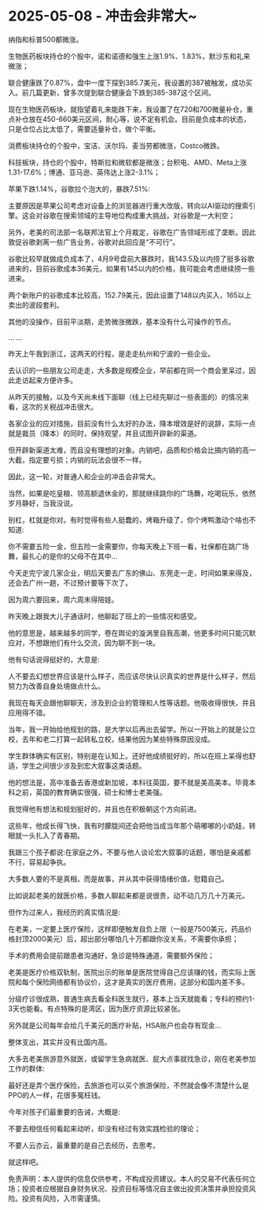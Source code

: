 # 2025-05-08 - 冲击会非常大~

纳指和标普500都微涨。

生物医药板块持仓的个股中，诺和诺德和强生上涨1.9%、1.83%，默沙东和礼来微涨；

联合健康跌了0.87%，盘中一度下探到385.7美元，我设置的387被触发，成功买入。前几篇更新，曾多次提到联合健康会下跌到385-387这个区间。

现在生物医药板块，就指望着礼来能跌下来，我设置了在720和700微量补仓，重点补仓放在450-660美元区间，耐心等，说不定有机会。目前是负成本的状态，只是仓位占比太低了，需要适量补仓，做个平衡。

消费板块持仓的个股中，宝洁、沃尔玛、麦当劳都微涨，Costco微跌。

科技板块，持仓的个股中，特斯拉和微软都是微涨；台积电、AMD、Meta上涨1.31-17.6%；博通、亚马逊、英伟达上涨2-3.1%；

苹果下跌1.14%，谷歌拉个泡大的，暴跌7.51%:

主要原因是苹果公司考虑对设备上的浏览器进行重大改版，转向以AI驱动的搜索引擎。这会对谷歌在搜索领域的主导地位构成重大挑战，对谷歌是一大利空；

另外，老美的司法部一名联邦法官上个月裁定，谷歌在广告领域形成了垄断。因此敦促谷歌剥离一些广告业务，谷歌对此回应是“不可行”。

谷歌比较早就做成负成本了，4月9号盘前大暴跌时，我143.5及以内捞了挺多谷歌进来的，目前谷歌成本36美元，如果有145以内的价格，我可能会考虑继续捞一些进来。

两个新账户的谷歌成本比较高，152.79美元，因此设置了148以内买入，165以上卖出的波段套利。

其他的没操作，目前平淡期，走势微涨微跌，基本没有什么可操作的节点。

… …

昨天上午我到浙江，这两天的行程，是走走杭州和宁波的一些企业。

去认识的一些朋友公司走走，大多数是规模企业，早前都在同一个商会里呆过，因此走访起来方便许多。

从昨天的接触，以及今天尚未线下面聊（线上已经先聊过一些表面的）的情况来看，这次的关税战冲击很大。

各家企业的应对措施，目前没有什么太好的办法，降本增效是好的说辞，实际一点就是裁员（降本）的同时，保持观望，并且试图开辟新的渠道。

但开辟新渠道太难，而且没有理想的对象。内销吧，品质和价格会比搞内销的高一大截，指定要亏损；内销的玩法会很不一样。

因此，这一轮，对普通人和企业的冲击会非常大。

当然，如果是吃皇粮、领高额退休金的，那就继续跳你的广场舞，吃喝玩乐，依然岁月静好，当我没说。

别杠，杠就是你对。有时觉得有些人挺蠢的，烤箱升级了，你个烤鸭激动个啥也不知道:

你不需要五险一金，但五险一金需要你，你每天晚上下班一看，社保都在跳广场舞，最扎心的是你的父母不在其中…

今天走完宁波几家企业，明后天要去广东的佛山、东莞走一走，时间如果来得及，还会去广州一趟，不过预计要等下次了。

因为周六要回来，周六周末得陪娃。

昨天晚上跟我大儿子通话时，他聊起了班上的一些情况和感受。

他的意思是，越来越多的同学，卷在舆论的漩涡里自我高潮，他更多时间只能沉默应对，不想跟他们有什么交流，因为聊不到一块。

他有句话说得挺好的，大意是:

人不要去幻想世界应该是什么样子，而应该尽快认识真实的世界是什么样子，然后努力为改善自身处境做点什么。

我现在每天会跟他聊聊天，涉及到企业的管理和人性等话题。他吸收得很快，并且应用得不错。

当年，我一开始给他规划的路，是大学以后再出去留学。所以一开始上的就是公立校，去年和老二打算一起转私立校，结果他因为某些特殊原因没成。

学生群体确实有区别，特别是在认知上。还好他成绩挺好的，所以在班上呆得也舒适，学生之间很少涉及到宏大叙事这类话题。

他的想法是，高中准备去香港或新加坡，本科往英国，要不就是美高美本。毕竟本科之前，英国的教育确实很强，硕士和博士老美强。

我觉得他有想法和规划挺好的，并且也在积极朝这个方向前进。

这些年，他成长得飞快，我有时朦胧间还会把他当成当年那个萌嘟嘟的小奶娃，转眼就一头扎入了青春期。

我跟三个孩子都说:在家庭之外，不要与他人谈论宏大叙事的话题，哪怕是亲戚都不行，容易起争执。

大多数人要的不是真相，而是故事，并从其中获得情绪价值，慰籍自己。

比如说起老美的就医价格，多数人聊起来都是说很贵，动不动几万几十万美元。

但作为过来人，我经历的真实情况是:

在老美，一定要上医疗保险，这样即便触发自负上限（一般是7500美元，药品价格封顶2000美元）后，超出部分哪怕几十万都跟你没关系，不需要你承担；

手术的费用会提前跟患者沟通好，急诊是特殊通道，需要额外保险；

老美是医疗价格双轨制，医院出示的账单是医院觉得自己应该赚的钱，而实际上医院和每个保险网络都有协议价，这才是真实的医疗费用，这部分和国内差不多。

分级疗诊很成熟，普通生病去看全科医生就行，基本上当天就能看；专科的预约1-3天也能看。有点特殊的是湾区，因为医疗资源比较紧张。

另外就是公司每年会给几千美元的医疗补贴，HSA账户也会存有现金…

整体支出，其实并没有比国内高。

大多去老美旅游意外就医，或留学生急病就医、屁大点事就找急诊，刚在老美参加工作的群体:

最好还是弄个医疗保险，去旅游也可以买个旅游保险，不然就会像不清楚什么是PPO的人一样，花很多冤枉钱。

今年对孩子们最重要的告诫，大概是:

不要去相信任何看起来动听，却没有经过有效实践检验的理论；

不要人云亦云，最重要的是自己去经历，去思考。

就这样吧。

免责声明：本人提供的信息仅供参考，不构成投资建议。本人的交易不代表任何立场；投资者应根据自身财务状况、投资目标等情况自主做出投资决策并承担投资风险。投资有风险，入市需谨慎。